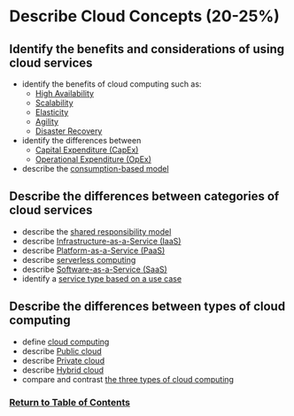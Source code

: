 # Describe Cloud Concepts (20-25%)
## Identify the benefits and considerations of using cloud services
* identify the benefits of cloud computing such as:
  * [High Availability](https://docs.microsoft.com/en-us/azure/architecture/checklist/availability)
  * [Scalability](https://docs.microsoft.com/en-us/azure/architecture/framework/scalability/design-apps)
  * [Elasticity](https://azure.microsoft.com/en-ca/overview/what-is-elastic-computing/)
  * [Agility](https://www.microsoftpressstore.com/articles/article.aspx?p=2979073)
  * [Disaster Recovery](https://docs.microsoft.com/en-ca/azure/site-recovery/site-recovery-overview)
* identify the differences between 
  * [Capital Expenditure (CapEx)](https://tutorialsdojo.com/azure-capex-vs-opex/)
  * [Operational Expenditure (OpEx)](https://tutorialsdojo.com/azure-capex-vs-opex/)
* describe the [consumption-based model](https://docs.microsoft.com/en-us/azure/architecture/framework/cost/design-price)

## Describe the differences between categories of cloud services
* describe the [shared responsibility model](https://docs.microsoft.com/en-us/azure/security/fundamentals/shared-responsibility)
* describe [Infrastructure-as-a-Service (IaaS)](https://azure.microsoft.com/en-ca/overview/what-is-iaas/)
* describe [Platform-as-a-Service (PaaS)](https://azure.microsoft.com/en-ca/overview/what-is-paas/)
* describe [serverless computing](https://azure.microsoft.com/en-us/overview/serverless-computing/)
* describe [Software-as-a-Service (SaaS)](https://azure.microsoft.com/en-ca/overview/what-is-saas/)
* identify a [service type based on a use case](https://azure.microsoft.com/en-us/overview/types-of-cloud-computing/)

## Describe the differences between types of cloud computing
* define [cloud computing](https://azure.microsoft.com/en-us/overview/what-is-cloud-computing/)
* describe [Public cloud](https://azure.microsoft.com/en-ca/overview/what-is-a-public-cloud/)
* describe [Private cloud](https://azure.microsoft.com/en-ca/overview/what-is-a-private-cloud/)
* describe [Hybrid cloud](https://azure.microsoft.com/en-ca/overview/what-is-hybrid-cloud-computing/)
* compare and contrast [the three types of cloud computing](https://azure.microsoft.com/en-us/overview/types-of-cloud-computing/)

### [Return to Table of Contents](README.md)